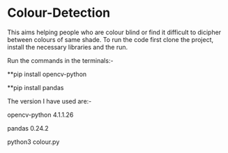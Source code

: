 # Colour-Detection
This aims helping people who are colour blind or find it difficult to dicipher between colours of same shade.
To run the code first clone the project, install the necessary libraries and the run.

Run the commands in the terminals:-


**pip install opencv-python 

**pip install pandas

The version I have used are:-

opencv-python 4.1.1.26

pandas 0.24.2


python3 colour.py
